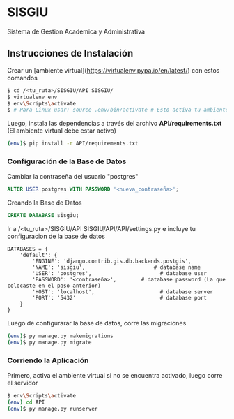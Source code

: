 # SISGIU
Sistema de Gestion Academica y Administrativa


##  Instrucciones de Instalación
Crear un \[ambiente virtual\](https://virtualenv.pypa.io/en/latest/) con estos comandos

```bash
$ cd /<tu_ruta>/SISGIU/API SISGIU/
$ virtualenv env
$ env\Scripts\activate
$ # Para Linux usar: source .env/bin/activate # Esto activa tu ambiente virtual

```

Luego, instala las dependencias a través del archivo **API/requirements.txt** (El ambiente virtual debe estar activo)

  
```bash
(env)$ pip install -r API/requirements.txt

```

### Configuración de la Base de Datos

Cambiar la contraseña del usuario "postgres"

```SQL
ALTER USER postgres WITH PASSWORD '<nueva_contraseña>';

```

Creando la Base de Datos
```SQL
CREATE DATABASE sisgiu;

```

Ir a /<tu_ruta>/SISGIU/API SISGIU/API/API/settings.py e incluye tu configuracion de la base de datos

```
DATABASES = {
    'default': {
        'ENGINE': 'django.contrib.gis.db.backends.postgis',
        'NAME': 'sisgiu',                      # database name
        'USER': 'postgres',                      # database user
        'PASSWORD': '<contraseña>',        # database password (La que colocaste en el paso anterior)
        'HOST': 'localhost',                     # database server
        'PORT': '5432'                           # database port
    }
}

```

Luego de configurarar la base de datos, corre las migraciones

```bash
(env)$ py manage.py makemigrations
(env)$ py manage.py migrate

```

### Corriendo la Aplicación
Primero, activa el ambiente virtual si no se encuentra activado, luego corre el servidor

```bash
$ env\Scripts\activate
(env) cd API
(env)$ py manage.py runserver

```

